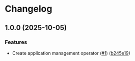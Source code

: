 # Changelog

## 1.0.0 (2025-10-05)


### Features

* Create application management operator ([#1](https://github.com/yanxinfire/application-management-operator/issues/1)) ([b245e19](https://github.com/yanxinfire/application-management-operator/commit/b245e198030c52b97a1abd5f7cfec76cc123a82b))
